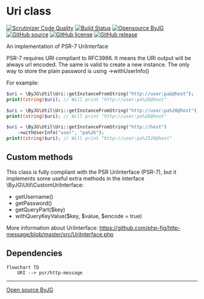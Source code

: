 # Uri class

[![Scrutinizer Code Quality](https://scrutinizer-ci.com/g/byjg/uri/badges/quality-score.png?b=master)](https://scrutinizer-ci.com/g/byjg/uri/?branch=master)
[![Build Status](https://github.com/byjg/uri/actions/workflows/phpunit.yml/badge.svg?branch=master)](https://github.com/byjg/uri/actions/workflows/phpunit.yml)
[![Opensource ByJG](https://img.shields.io/badge/opensource-byjg-success.svg)](http://opensource.byjg.com)
[![GitHub source](https://img.shields.io/badge/Github-source-informational?logo=github)](https://github.com/byjg/uri/)
[![GitHub license](https://img.shields.io/github/license/byjg/uri.svg)](https://opensource.byjg.com/opensource/licensing.html)
[![GitHub release](https://img.shields.io/github/release/byjg/uri.svg)](https://github.com/byjg/uri/releases/)

An implementation of PSR-7 UriInterface

PSR-7 requires URI compliant to RFC3986. It means the URI output will be always url encoded. The same is valid to create a new instance.
The only way to store the plain password is using ->withUserInfo()

For example:

```php
$uri = \ByJG\Util\Uri::getInstanceFromString("http://user:pa&@host");
print((string)$uri); // Will print "http://user:pa%26@host"

$uri = \ByJG\Util\Uri::getInstanceFromString("http://user:pa%26@host");
print((string)$uri); // Will print "http://user:pa%26@host"

$uri = \ByJG\Util\Uri::getInstanceFromString("http://host")
    ->withUserInfo("user", "pa%26");
print((string)$uri); // Will print "http://user:pa%2526@host"
```

## Custom methods

This class is fully compliant with the PSR UriInterface (PSR-7), but it implements some useful extra methods in
the interface \ByJG\Util\CustomUriInterface:

- getUsername()
- getPassword()
- getQueryPart($key)
- withQueryKeyValue($key, $value, $encode = true)

More information about UriInterface:
<https://github.com/php-fig/http-message/blob/master/src/UriInterface.php>

## Dependencies

```mermaid
flowchart TD
    URI --> psr/http-message
```

----
[Open source ByJG](http://opensource.byjg.com)

